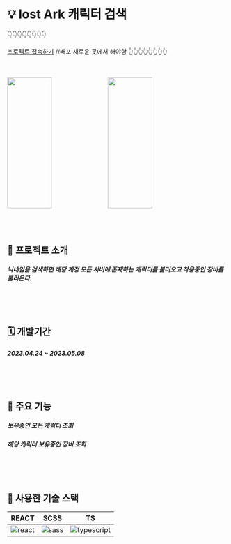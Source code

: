 # 💡 lost Ark 캐릭터 검색

👇👇👇👇👇👇👇👇

[프로젝트 접속하기](http://khj0196.dothome.co.kr)
//배포 새로운 곳에서 해야함
👆👆👆👆👆👆👆👆

<br/>

<img src="https://user-images.githubusercontent.com/100519998/227865873-66dfd20f-2f12-4182-a03d-8bc6e6f61611.png" width ="45%" height="300px"> <img src="https://user-images.githubusercontent.com/100519998/227868077-64f0293b-43ae-4dba-b022-1c5b556c7eab.png" width ="45%" height="300px">

<br/>
<br/>


## 📌 프로젝트 소개

<h5>닉네임을 검색하면 해당 계정 모든 서버에 존재하는 캐릭터를 불러오고 착용중인 장비를 불러온다.

<br/>
<br/>
<br/>
<br/>
<br/>

## 🗓️ 개발기간
<h5>2023.04.24 ~ 2023.05.08

<br/>
<br/>
<br/>
<br/>
<br/>


## 📎 주요 기능 
<h5> 보유중인 모든 캐릭터 조회 
<h5> 해당 캐릭터 보유중인 장비 조회

<br/>
<br/>
<br/>
<br/>
<br/>

## 📍 사용한 기술 스택
| REACT | SCSS | TS |
|:---:|:---:|:---:|
| ![react](https://user-images.githubusercontent.com/100519998/227874284-72192c04-3f8b-4ae7-94d8-de30a043166a.svg)| ![sass](https://user-images.githubusercontent.com/100519998/227877981-7552edea-b3d7-401b-9500-468e56285567.svg) |![typescript](https://user-images.githubusercontent.com/100519998/236754061-0bc92683-d8eb-484e-9224-497e7275aebb.svg)


<br/>
<br/>
